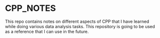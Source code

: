 # CPP_NOTES
This repo contains notes on different aspects of CPP that I have learned while doing various data analysis tasks. This repository is going to be used as a reference that I can use in the future.  
